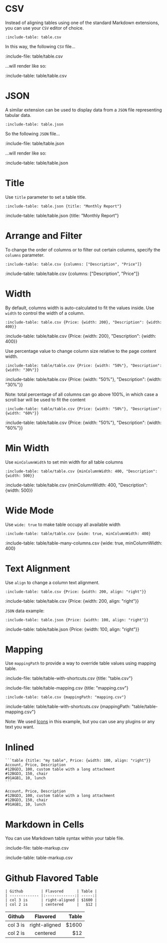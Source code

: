 # CSV

Instead of aligning tables using one of the standard Markdown extensions, you can use your `CSV` editor of choice.

    :include-table: table.csv 
    

In this way, the following `CSV` file...

:include-file: table/table.csv

...will render like so:

:include-table: table/table.csv

# JSON

A similar extension can be used to display data from a `JSON` file representing tabular data.

    :include-table: table.json 

So the following `JSON` file...

:include-file: table/table.json

...will render like so:

:include-table: table/table.json

# Title

Use `title` parameter to set a table title.

    :include-table: table.json {title: "Monthly Report"}
    
:include-table: table/table.json {title: "Monthly Report"}

# Arrange and Filter

To change the order of columns or to filter out certain columns, specify the `columns` parameter.

    :include-table: table.csv {columns: ["Description", "Price"]}
    
:include-table: table/table.csv {columns: ["Description", "Price"]}

# Width

By default, columns width is auto-calculated to fit the values inside.
Use `width` to control the width of a column.

    :include-table: table.csv {Price: {width: 200}, "Description": {width: 400}}

:include-table: table/table.csv {Price: {width: 200}, "Description": {width: 400}}

Use percentage value to change column size relative to the page content width. 

    :include-table: table/table.csv {Price: {width: "50%"}, "Description": {width: "30%"}}

:include-table: table/table.csv {Price: {width: "50%"}, "Description": {width: "30%"}}

Note: total percentage of all columns can go above 100%, in which case a scroll bar will be used to fit the content 

    :include-table: table/table.csv {Price: {width: "50%"}, "Description": {width: "60%"}}

:include-table: table/table.csv {Price: {width: "50%"}, "Description": {width: "60%"}}

# Min Width

Use `minColumnWidth` to set min width for all table columns

    :include-table: table/table.csv {minColumnWidth: 400, "Description": {width: 500}}

:include-table: table/table.csv {minColumnWidth: 400, "Description": {width: 500}}

# Wide Mode

Use `wide: true` to make table occupy all available width

    :include-table: table/table.csv {wide: true, minColumnWidth: 400}

:include-table: table/table-many-columns.csv {wide: true, minColumnWidth: 400}

# Text Alignment

Use `align` to change a column text alignment.
    
    :include-table: table.csv {Price: {width: 200, align: "right"}}

:include-table: table/table.csv {Price: {width: 200, align: "right"}}

`JSON` data example:

    :include-table: table.json {Price: {width: 100, align: "right"}}

:include-table: table/table.json {Price: {width: 100, align: "right"}}

# Mapping

Use `mappingPath` to provide a way to override table values using mapping table.

:include-file: table/table-with-shortcuts.csv {title: "table.csv"}

:include-file: table/table-mapping.csv {title: "mapping.csv"}

    :include-table: table.csv {mappingPath: "mapping.csv"}

:include-table: table/table-with-shortcuts.csv {mappingPath: "table/table-mapping.csv"}

Note: We used [Icons](visuals/icons) in this example, but you can use any plugins or any text you want.

# Inlined

    ```table {title: "my table", Price: {width: 100, align: "right"}}
    Account, Price, Description
    #12BGD3, 100, custom table with a long attachment
    #12BGD3, 150, chair
    #91AGB1, 10, lunch
    ```
 
```table {title: "my table", Price: {width: 100, align: "right"}}
Account, Price, Description
#12BGD3, 100, custom table with a long attachment
#12BGD3, 150, chair
#91AGB1, 10, lunch
```

# Markdown in Cells

You can use Markdown table syntax within your table file.

:include-file: table-markup.csv

:include-table: table-markup.csv 

# Github Flavored Table

    | Github        | Flavored      | Table |
    | ------------- |:-------------:| -----:|
    | col 3 is      | right-aligned | $1600 |
    | col 2 is      | centered      |   $12 |


| Github        | Flavored      | Table  |
| ------------- |:-------------:| -----:|
| col 3 is      | right-aligned | $1600 |
| col 2 is      | centered      |   $12 |



